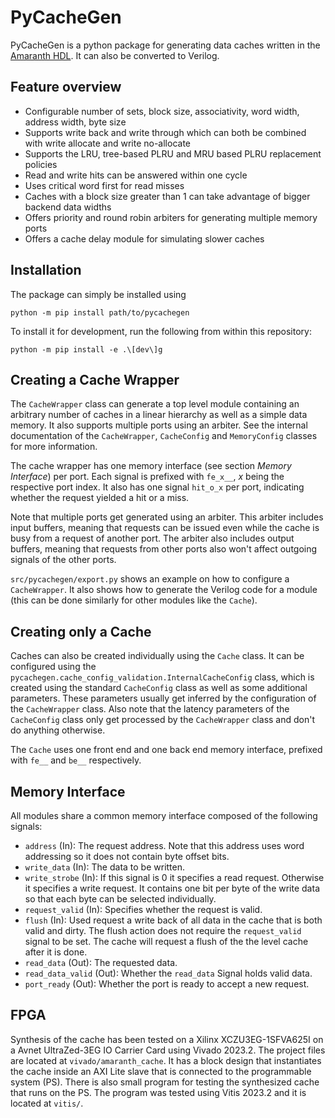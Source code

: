 # PyCacheGen

PyCacheGen is a python package for generating data caches written in the [Amaranth HDL](https://github.com/amaranth-lang/amaranth). It can also be converted to Verilog.

## Feature overview

- Configurable number of sets, block size, associativity, word width, address width, byte size
- Supports write back and write through which can both be combined with write allocate and write no-allocate
- Supports the LRU, tree-based PLRU and MRU based PLRU replacement policies
- Read and write hits can be answered within one cycle
- Uses critical word first for read misses
- Caches with a block size greater than 1 can take advantage of bigger backend data widths
- Offers priority and round robin arbiters for generating multiple memory ports
- Offers a cache delay module for simulating slower caches

## Installation

The package can simply be installed using

    python -m pip install path/to/pycachegen

To install it for development, run the following from within this repository:

    python -m pip install -e .\[dev\]g

## Creating a Cache Wrapper

The `CacheWrapper` class can generate a top level module containing an arbitrary number of caches in a linear hierarchy as well as a simple data memory. It also supports multiple ports using an arbiter. See the internal documentation of the `CacheWrapper`, `CacheConfig` and `MemoryConfig` classes for more information.

The cache wrapper has one memory interface (see section *Memory Interface*) per port. Each signal is prefixed with `fe_x__`, *x* being the respective port index. It also has one signal `hit_o_x` per port, indicating whether the request yielded a hit or a miss.

Note that multiple ports get generated using an arbiter. This arbiter includes input buffers, meaning that requests can be issued even while the cache is busy from a request of another port. The arbiter also includes output buffers, meaning that requests from other ports also won't affect outgoing signals of the other ports.

`src/pycachegen/export.py` shows an example on how to configure a `CacheWrapper`. It also shows how to generate the Verilog code for a module (this can be done similarly for other modules like the `Cache`).

## Creating only a Cache

Caches can also be created individually using the `Cache` class. It can be configured using the `pycachegen.cache_config_validation.InternalCacheConfig` class, which is created using the standard `CacheConfig` class as well as some additional parameters. These parameters usually get inferred by the configuration of the `CacheWrapper` class. Also note that the latency parameters of the `CacheConfig` class only get processed by the `CacheWrapper` class and don't do anything otherwise.

The `Cache` uses one front end and one back end memory interface, prefixed with `fe__` and `be__` respectively.

## Memory Interface

All modules share a common memory interface composed of the following signals:

- `address` (In): The request address. Note that this address uses word addressing so it does not contain byte offset bits.
- `write_data` (In): The data to be written.
- `write_strobe` (In): If this signal is 0 it specifies a read request. Otherwise it specifies a write request. It contains one bit per byte of the write data so that each byte can be selected individually.
- `request_valid` (In): Specifies whether the request is valid.
- `flush` (In): Used request a write back of all data in the cache that is both valid and dirty. The flush action does not require the `request_valid` signal to be set. The cache will request a flush of the the level cache after it is done.
- `read_data` (Out): The requested data.
- `read_data_valid` (Out): Whether the `read_data` Signal holds valid data.
- `port_ready` (Out): Whether the port is ready to accept a new request.

## FPGA

Synthesis of the cache has been tested on a Xilinx XCZU3EG-1SFVA625I on a Avnet UltraZed-3EG IO Carrier Card using Vivado 2023.2. The project files are located at `vivado/amaranth_cache`. It has a block design that instantiates the cache inside an AXI Lite slave that is connected to the programmable system (PS). There is also small program for testing the synthesized cache that runs on the PS. The program was tested using Vitis 2023.2 and it is located at `vitis/`.

